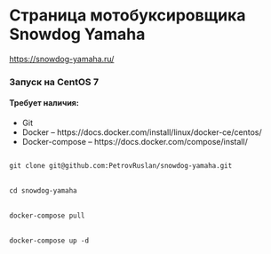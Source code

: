# Страница мотобуксировщика Snowdog Yamaha 
https://snowdog-yamaha.ru/

### Запуск на CentOS 7
#### Требует наличия:
<ul>
  <li> Git
  <li> Docker &ndash; https://docs.docker.com/install/linux/docker-ce/centos/
  <li> Docker-compose &ndash; https://docs.docker.com/compose/install/
</ul>
<code>
git clone git@github.com:PetrovRuslan/snowdog-yamaha.git
</code>
<br>
<code>
cd snowdog-yamaha
</code>
<br>
<code>
docker-compose pull
</code>
<br>
<code>
docker-compose up -d
</code>

